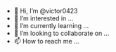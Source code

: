 - 👋 Hi, I’m @victor0423
- 👀 I’m interested in ...
- 🌱 I’m currently learning ...
- 💞️ I’m looking to collaborate on ...
- 📫 How to reach me ...

<!---
victor0423/victor0423 es un repositorio ✨ especial ✨ porque su `README.md` (este archivo) aparece en su perfil de GitHub.
 Puede hacer clic en el enlace Vista previa para ver los cambios.
--->
